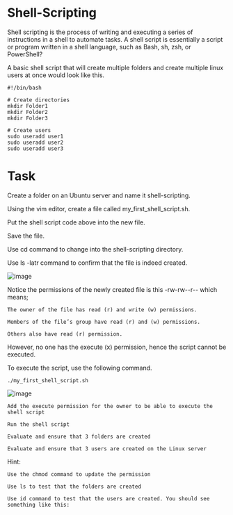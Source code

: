 # Shell-Scripting
Shell scripting is the process of writing and executing a series of instructions in a shell to automate tasks. A shell script is essentially a script or program written in a shell language, such as Bash, sh, zsh, or PowerShell?

A basic shell script that will create multiple folders and create multiple linux users at once would look like this.

```
#!/bin/bash

# Create directories
mkdir Folder1
mkdir Folder2
mkdir Folder3

# Create users
sudo useradd user1
sudo useradd user2
sudo useradd user3
```


# Task

Create a folder on an Ubuntu server and name it shell-scripting.

Using the vim editor, create a file called my_first_shell_script.sh.

Put the shell script code above into the new file.

Save the file.

Use cd command to change into the shell-scripting directory.

Use ls -latr command to confirm that the file is indeed created.

![image](https://github.com/user-attachments/assets/576bc33a-de35-4541-9598-0f360df2462f)


Notice the permissions of the newly created file is this -rw-rw--r-- which means;

    The owner of the file has read (r) and write (w) permissions.

    Members of the file’s group have read (r) and (w) permissions.

    Others also have read (r) permission.

However, no one has the execute (x) permission, hence the script cannot be executed.

To execute the script, use the following command.

```
./my_first_shell_script.sh

```
![image](https://github.com/user-attachments/assets/70a16f5a-43e7-41bd-9839-c543c934c09e)



    Add the execute permission for the owner to be able to execute the shell script

    Run the shell script

    Evaluate and ensure that 3 folders are created

    Evaluate and ensure that 3 users are created on the Linux server

Hint:

    Use the chmod command to update the permission

    Use ls to test that the folders are created

    Use id command to test that the users are created. You should see something like this:

